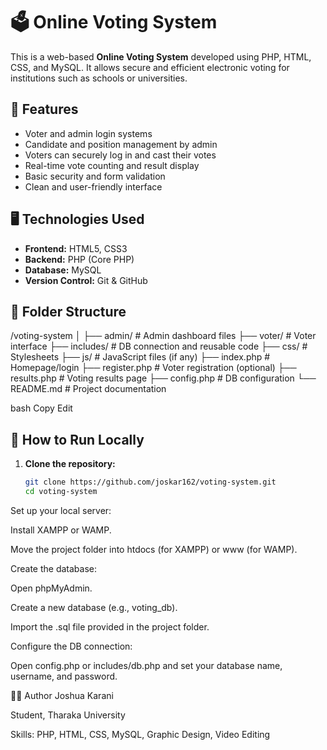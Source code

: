# 🗳️ Online Voting System

This is a web-based **Online Voting System** developed using PHP, HTML, CSS, and MySQL. It allows secure and efficient electronic voting for institutions such as schools or universities.

## 🔧 Features

- Voter and admin login systems
- Candidate and position management by admin
- Voters can securely log in and cast their votes
- Real-time vote counting and result display
- Basic security and form validation
- Clean and user-friendly interface

## 🖥️ Technologies Used

- **Frontend:** HTML5, CSS3
- **Backend:** PHP (Core PHP)
- **Database:** MySQL
- **Version Control:** Git & GitHub

## 📁 Folder Structure

/voting-system
│
├── admin/ # Admin dashboard files
├── voter/ # Voter interface
├── includes/ # DB connection and reusable code
├── css/ # Stylesheets
├── js/ # JavaScript files (if any)
├── index.php # Homepage/login
├── register.php # Voter registration (optional)
├── results.php # Voting results page
├── config.php # DB configuration
└── README.md # Project documentation

bash
Copy
Edit

## 🚀 How to Run Locally

1. **Clone the repository:**
   ```bash
   git clone https://github.com/joskar162/voting-system.git
   cd voting-system
Set up your local server:

Install XAMPP or WAMP.

Move the project folder into htdocs (for XAMPP) or www (for WAMP).

Create the database:

Open phpMyAdmin.

Create a new database (e.g., voting_db).

Import the .sql file provided in the project folder.

Configure the DB connection:

Open config.php or includes/db.php and set your database name, username, and password.



🙋‍♂️ Author
Joshua Karani

Student, Tharaka University

Skills: PHP, HTML, CSS, MySQL, Graphic Design, Video Editing
